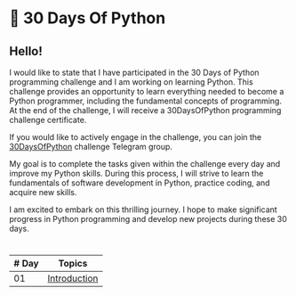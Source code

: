 # 🐍 30 Days Of Python 


## Hello!

I would like to state that I have participated in the 30 Days of Python programming challenge and I am working on learning Python. This challenge provides an opportunity to learn everything needed to become a Python programmer, including the fundamental concepts of programming. At the end of the challenge, I will receive a 30DaysOfPython programming challenge certificate.

If you would like to actively engage in the challenge, you can join the [30DaysOfPython](https://t.me/ThirtyDaysOfPython) challenge Telegram group.

My goal is to complete the tasks given within the challenge every day and improve my Python skills. During this process, I will strive to learn the fundamentals of software development in Python, practice coding, and acquire new skills.

I am excited to embark on this thrilling journey. I hope to make significant progress in Python programming and develop new projects during these 30 days.

#

|# Day | Topics                                                    |
|------|:---------------------------------------------------------:|
| 01  |  [Introduction](./01-Day_Introduction/)|